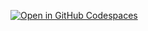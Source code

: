 [![Open in GitHub Codespaces](https://github.com/codespaces/badge.svg)](https://codespaces.new/Sibu07/wzmlx-import?quickstart=1)
